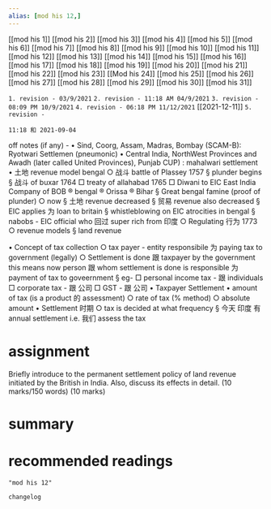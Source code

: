 ```yaml
---
alias: [mod his 12,]
---
```

[[mod his 1]] [[mod his 2]] [[mod his 3]] [[mod his 4]] [[mod his 5]] [[mod his 6]] [[mod his 7]] [[mod his 8]] [[mod his 9]] [[mod his 10]]
[[mod his 11]] [[mod his 12]] [[mod his 13]] [[mod his 14]] [[mod his 15]] [[mod his 16]] [[mod his 17]]  [[mod his 18]] [[mod his 19]] [[mod his 20]]
[[mod his 21]] [[mod his 22]] [[mod his 23]] [[Mod his 24]] [[mod his 25]] [[mod his 26]] [[mod his 27]] [[mod his 28]] [[mod his 29]] [[mod his 30]] [[mod his 31]]

`1. revision - 03/9/2021`
`2. revision - 11:18 AM 04/9/2021`
`3. revision - 08:09 PM 10/9/2021`
`4. revision - 06:18 PM 11/12/2021` [[2021-12-11]]
`5. revision - `
		
`11:18 和 2021-09-04`

 off notes (if any)
	- • Sind, Coorg, Assam, Madras, Bombay (SCAM-B): Ryotwari Settlemen (pneumonic)
	• Central India, NorthWest Provinces and Awadh (later called United Provinces), Punjab CUP) : mahalwari settlement
	• 土地 revenue model bengal
		○ 战斗 battle of Plassey 1757
			§ plunder begins
			§ 战斗 of buxar 1764
				□ treaty of allahabad 1765
				□ Diwani to EIC East India Company of BOB
					® bengal
					® Orissa
					® Bihar
			§ Great bengal famine (proof of plunder)
		○ now
			§ 土地 revenue decreased
			§ 贸易 revenue also decreased
			§ EIC applies 为 loan to britain
			§ whistleblowing on EIC atrocities in bengal
			§ nabobs - EIC official who 回过 super rich from 印度
		○ Regulating 行为 1773
		○ revenue models
			§ land revenue

• Concept of tax collection
	○ tax payer - entity responsibile 为 paying tax to government (legally)
	○ Settlement is done 跟 taxpayer by the government this means now person 跟 whom settlement is done is responsible 为 payment of tax to goveernment
		§ eg-
			□ personal income tax - 跟 individuals
			□ corporate tax - 跟 公司
			□ GST - 跟 公司
• Taxpayer Settlement
• amount of tax (is a product 的 assessment)
	○ rate of tax (% method)
	○ absolute amount
• Settlement 时期
	○ tax is decided at what frequency
		§ 今天 印度 有 annual settlement i.e. 我们 assess the tax

# assignment
Briefly introduce to the permanent settlement policy of land revenue initiated by the British in India. Also, discuss its effects in detail. (10 marks/150 words)
(10 marks)
# summary	

# recommended readings
```query
"mod his 12"
```

```plain
changelog

```